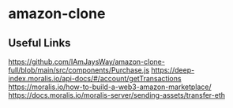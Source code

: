 # amazon-clone

## Useful Links

https://github.com/IAmJaysWay/amazon-clone-full/blob/main/src/components/Purchase.js
https://deep-index.moralis.io/api-docs/#/account/getTransactions
https://moralis.io/how-to-build-a-web3-amazon-marketplace/
https://docs.moralis.io/moralis-server/sending-assets/transfer-eth

